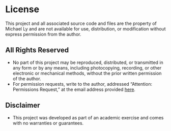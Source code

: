 # License

This project and all associated source code and files are the property of Michael Ly and are not available for use, distribution, or modification without express permission from the author.

## All Rights Reserved
- No part of this project may be reproduced, distributed, or transmitted in any form or by any means, including photocopying, recording, or other electronic or mechanical methods, without the prior written permission of the author.
- For permission requests, write to the author, addressed “Attention: Permissions Request,” at the email address provided [here](mailto:mly05@uw.edu).

## Disclaimer
- This project was developed as part of an academic exercise and comes with no warranties or guarantees.
